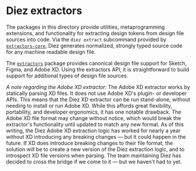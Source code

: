 # Diez extractors

The packages in this directory provide utilities, metaprogramming extensions, and functionality for extracting design tokens from design file sources into code. Via the `diez extract` subcommand provided by [`extractors-core`](./extractors-core/), Diez generates normalized, strongly typed source code for any machine readable design file.

The [`extractors`](./extractors/) package provides canonical design file support for Sketch, Figma, and Adobe XD. Using the extractors API, it is straightforward to build support for additional types of design file sources.

*A note regarding the Adobe XD extractor:*
The Adobe XD extractor works by statically parsing XD files.  It does not use Adobe XD's plugin- or developer APIs.  This means that the Diez XD extractor can be run stand-alone, without needing to install or run Adobe XD.  While this affords great flexibility, portability, and developer ergonomics, it has one notable drawback.
The Adobe XD file format may change without notice, which would break the extractor's functionality until updated to match any new format.  As of this writing, the Diez Adobe XD extraction logic has worked for nearly a year without XD introducing any breaking changes — but it could happen in the future.  If XD does introduce breaking changes to their file format, the solution will be to create a new version of the Diez extraction logic, and to introspect XD file versions when parsing.  The team maintaining Diez has decided to cross the bridge if we come to it — but we haven't had to yet.
